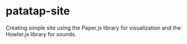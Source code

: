 # patatap-site

Creating simple site using the Paper.js library for visualization and the Howler.js library for sounds.